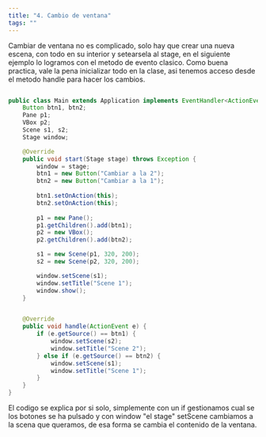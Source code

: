 ```yaml
---
title: "4. Cambio de ventana"
tags: ""
---
```

Cambiar de ventana no es complicado, solo hay que crear una nueva escena, con todo en su interior y setearsela al stage, en el siguiente ejemplo lo logramos con el metodo de evento clasico. Como buena practica, vale la pena inicializar todo en la clase, asi tenemos acceso desde el metodo handle para hacer los cambios.

```java

public class Main extends Application implements EventHandler<ActionEvent> {
    Button btn1, btn2;
    Pane p1;
    VBox p2;
    Scene s1, s2;
    Stage window;

    @Override
    public void start(Stage stage) throws Exception {
        window = stage;
        btn1 = new Button("Cambiar a la 2");
        btn2 = new Button("Cambiar a la 1");
        
        btn1.setOnAction(this);
        btn2.setOnAction(this);
        
        p1 = new Pane();
        p1.getChildren().add(btn1);
        p2 = new VBox();
        p2.getChildren().add(btn2);

        s1 = new Scene(p1, 320, 200);
        s2 = new Scene(p2, 320, 200);

        window.setScene(s1);
        window.setTitle("Scene 1");
        window.show();
    }


    @Override
    public void handle(ActionEvent e) {
        if (e.getSource() == btn1) {
            window.setScene(s2);
            window.setTitle("Scene 2");
        } else if (e.getSource() == btn2) {
            window.setScene(s1);
            window.setTitle("Scene 1");
        }
    }
}
```

El codigo se explica por si solo, simplemente con un if gestionamos cual se los botones se ha pulsado y con window "el stage" setScene cambiamos a la scena que queramos, de esa forma se cambia el contenido de la ventana.
